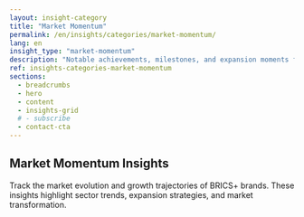 ```yaml
---
layout: insight-category
title: "Market Momentum"
permalink: /en/insights/categories/market-momentum/
lang: en
insight_type: "market-momentum"
description: "Notable achievements, milestones, and expansion moments for emerging BRICS+ brands."
ref: insights-categories-market-momentum
sections:
  - breadcrumbs
  - hero
  - content
  - insights-grid
  # - subscribe
  - contact-cta
---
```


## Market Momentum Insights

Track the market evolution and growth trajectories of BRICS+ brands. These insights highlight sector trends, expansion strategies, and market transformation.
